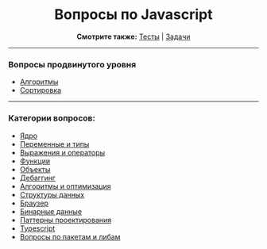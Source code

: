 <div align="center">

<h1>Вопросы по Javascript</h1>

<b>Смотрите также:</b>
<a href="https://github.com/dollaween/javascript-tests">Тесты</a> | <a href="https://github.com/dollaween/javascript-tasks">Задачи</a>

</div>

---

### Вопросы продвинутого уровня

* [Алгоритмы](./advanced/algorithms.md)
* [Сортировка](./advanced/sorting.md)

---

### Категории вопросов:
* [Ядро](./core.md)
* [Переменные и типы](./types.md)
* [Выражения и операторы](./operators.md)
* [Функции](./functions.md)
* [Объекты](./objects.md)
* [Дебаггинг](./debugging.md)
* [Алгоритмы и оптимизация](./optimization.md)
* [Структуры данных](./data-structures.md)
* [Браузер](./browser.md)
* [Бинарные данные](./binary.md)
* [Паттерны проектирования](./patterns.md)
* [Typescript](./typescript.md)
* [Вопросы по пакетам и либам](./packages.md)

